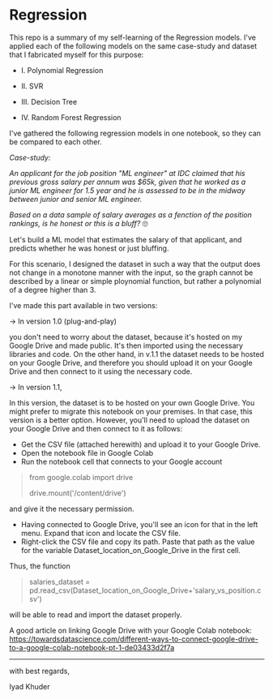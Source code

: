 # Regression
This repo is a summary of my self-learning of the Regression models. I've applied each of the following models on the same case-study and dataset that I fabricated myself for this purpose:

- I. Polynomial Regression

- II. SVR

- III. Decision Tree

- IV. Random Forest Regression

I've gathered the following regression models in one notebook, so they can be compared to each other.

*Case-study:*

*An applicant for the job position "ML engineer" at IDC claimed that his previous gross salary per annum was $65k, given that he worked as a junior ML engineer for 1.5 year and he is assessed to be in the midway between junior and senior ML engineer.*

*Based on a data sample of salary averages as a fenction of the position rankings, is he honest or this is a bluff?*
🙄

Let's build a ML model that estimates the salary of that applicant, and predicts whether he was honest or just bluffing.


For this scenario, I designed the dataset in such a way that the output does not change in a monotone manner with the input, so the graph cannot be described by a linear or simple ploynomial function, but rather a polynomial of a degree higher than 3.

I've made this part available in two versions:

-> In version 1.0 (plug-and-play) 

you don't need to worry about the dataset, because it's hosted on my Google Drive and made public. It's then imported using the necessary libraries and code. On the other hand, in v.1.1 the dataset needs to be hosted on your Google Drive, and therefore you should upload it on your Google Drive and then connect to it using the necessary code.

-> In version 1.1, 

In this version, the dataset is to be hosted on your own Google Drive. 
You might prefer to migrate this notebook on your premises. In that case, this version is a better option.
However, you'll need to upload the dataset on your Google Drive and then connect to it as follows: 
- Get the CSV file (attached herewith) and upload it to your Google Drive.
- Open the notebook file in  Google Colab
- Run the notebook cell that connects to your Google account

> from google.colab import drive
> 
> drive.mount('/content/drive')

and give it the necessary permission.
- Having connected to  Google Drive, you'll see an icon for that in the left menu. Expand that icon and locate the CSV file.
- Right-click the CSV file and copy its path.
Paste that path as the value for the variable Dataset_location_on_Google_Drive in the first cell.

Thus, the function
> salaries_dataset = pd.read_csv(Dataset_location_on_Google_Drive+'salary_vs_position.csv')

will be able to read and import the dataset properly.

A good article on linking Google Drive with your Google Colab notebook:
https://towardsdatascience.com/different-ways-to-connect-google-drive-to-a-google-colab-notebook-pt-1-de03433d2f7a

- - -


with best regards,

Iyad Khuder
